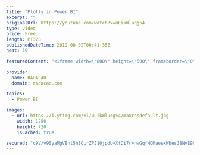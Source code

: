 ```yaml
---
title: "Plotly in Power BI"
excerpt: ""
originalUrl: https://youtube.com/watch?v=uLikWluqg54
type: video
price: Free
length: PT32S
publishedDateTime: 2019-08-02T00:41:35Z
heat: 50

featuredContent: "<iframe width=\"800\" height=\"500\" frameborder=\"0\" src=\"https://www.youtube.com/embed/uLikWluqg54\" allow=\"accelerometer; autoplay; encrypted-media; gyroscope; picture-in-picture\" allowfullscreen></iframe>"

provider:
  name: RADACAD
  domain: radacad.com

topics:
  - Power BI

images:
  - url: https://i.ytimg.com/vi/uLikWluqg54/maxresdefault.jpg
    width: 1280
    height: 720
    isCached: true

secured: "c9V/v9SyaMgVBnl5hSOirZPJ10jpdU+XtDi7r+nwGqfHOMaeexWbesJ8NvE98Woj6nj67ICC62SV965IrbHhsGF66PaoMvsySsFdXU3iLBOGzlTQ18k6RzyrzdiMvMQgOF3SrQSLzhRINon6tdJkFI6VaKP7805vRS1uKqE8cE8dTEfFiDpoxQN6+bGC07yhrK3IEwLAc85IUn1wG7/L7yy13IDlILM5QX6sYhhpnWU1lPRn9B94LzzlapnKiLkXBpQfdP8LOmPO4i5stx/Z/mbMN/qIlHfDQTSeQJ6E4sREEe25ZcJB+8/8IdP25TKC8i/XUUCFBIB+Ok5gbuNWTW+YeTEoUkOKJdHPyWZBDSncdCP5LbWjkNCjt3ODYw8BpHTF+DrvR1zO1+E6nKypvZOQMtnjdcEN5klXDHcDrtw=;ONk6Q5bJBFfCJFsKTggDKA=="
---
```


